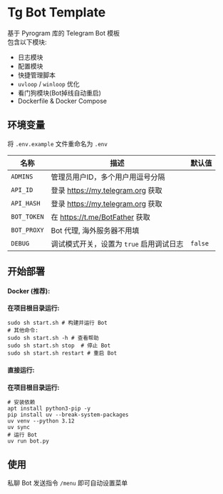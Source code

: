 # Tg Bot Template

基于 Pyrogram 库的 Telegram Bot 模板  
包含以下模块:

- 日志模块
- 配置模块
- 快捷管理脚本
- `uvloop` / `winloop` 优化
- 看门狗模块(Bot掉线自动重启)
- Dockerfile & Docker Compose

## 环境变量

将 `.env.example` 文件重命名为 `.env`

| 名称          | 描述                            | 默认值     |
|-------------|-------------------------------|---------|
| `ADMINS`    | 管理员用户ID，多个用户用逗号分隔             |         |
| `API_ID`    | 登录 https://my.telegram.org 获取 |         |
| `API_HASH`  | 登录 https://my.telegram.org 获取 |         |
| `BOT_TOKEN` | 在 https://t.me/BotFather 获取   |         |
| `BOT_PROXY` | Bot 代理, 海外服务器不用填              |         |
| `DEBUG`     | 调试模式开关，设置为 `true` 启用调试日志      | `false` |

## 开始部署

#### Docker (推荐):

**在项目根目录运行:**

```shell
sudo sh start.sh # 构建并运行 Bot
# 其他命令:
sudo sh start.sh -h # 查看帮助
sudo sh start.sh stop  # 停止 Bot
sudo sh start.sh restart # 重启 Bot
```

#### 直接运行:

**在项目根目录运行:**

```shell
# 安装依赖
apt install python3-pip -y
pip install uv --break-system-packages
uv venv --python 3.12
uv sync
# 运行 Bot
uv run bot.py 
```

## 使用

私聊 Bot 发送指令 `/menu` 即可自动设置菜单
